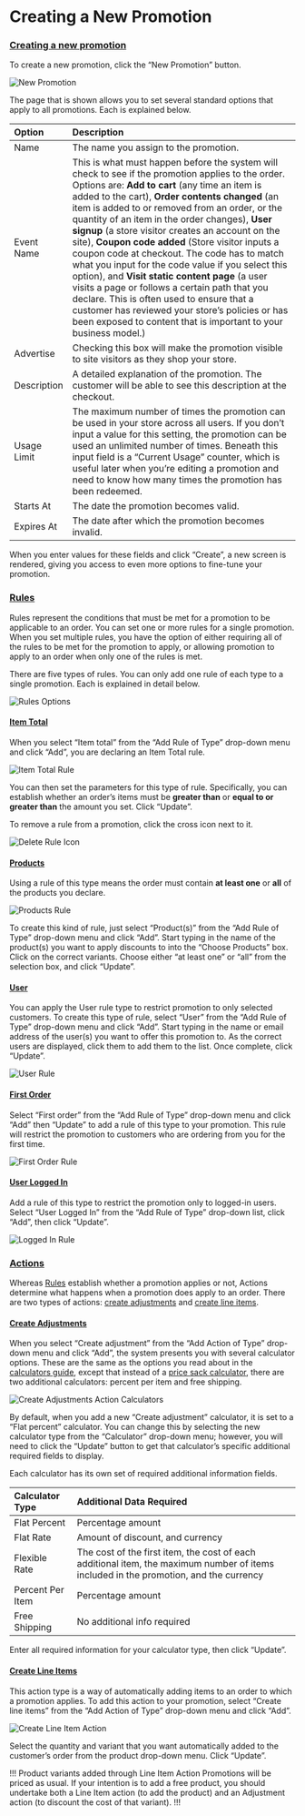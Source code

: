 # Creating a New Promotion

### [Creating a new promotion](creating-a-new-promotion.md#creating-a-new-promotion)

To create a new promotion, click the “New Promotion” button.

![New Promotion](https://guides.spreecommerce.org/static/e7df21ebc62f1705ddf9036d8b2339a1/03ffe/new_promotion.jpg)

The page that is shown allows you to set several standard options that apply to all promotions. Each is explained below.

| Option | Description |
| :--- | :--- |
| Name | The name you assign to the promotion. |
| Event Name | This is what must happen before the system will check to see if the promotion applies to the order. Options are: **Add to cart** \(any time an item is added to the cart\), **Order contents changed** \(an item is added to or removed from an order, or the quantity of an item in the order changes\), **User signup** \(a store visitor creates an account on the site\), **Coupon code added** \(Store visitor inputs a coupon code at checkout. The code has to match what you input for the code value if you select this option\), and **Visit static content page** \(a user visits a page or follows a certain path that you declare. This is often used to ensure that a customer has reviewed your store’s policies or has been exposed to content that is important to your business model.\) |
| Advertise | Checking this box will make the promotion visible to site visitors as they shop your store. |
| Description | A detailed explanation of the promotion. The customer will be able to see this description at the checkout. |
| Usage Limit | The maximum number of times the promotion can be used in your store across all users. If you don’t input a value for this setting, the promotion can be used an unlimited number of times. Beneath this input field is a “Current Usage” counter, which is useful later when you’re editing a promotion and need to know how many times the promotion has been redeemed. |
| Starts At | The date the promotion becomes valid. |
| Expires At | The date after which the promotion becomes invalid. |

When you enter values for these fields and click “Create”, a new screen is rendered, giving you access to even more options to fine-tune your promotion.

### [Rules](creating-a-new-promotion.md#rules) <a id="rules"></a>

Rules represent the conditions that must be met for a promotion to be applicable to an order. You can set one or more rules for a single promotion. When you set multiple rules, you have the option of either requiring all of the rules to be met for the promotion to apply, or allowing promotion to apply to an order when only one of the rules is met.

There are five types of rules. You can only add one rule of each type to a single promotion. Each is explained in detail below.

![Rules Options](https://guides.spreecommerce.org/static/5960e472e08563296a3ecf9e5909956d/f89ac/rules_options.jpg)

#### [Item Total](creating-a-new-promotion.md#item-total) <a id="item-total"></a>

When you select “Item total” from the “Add Rule of Type” drop-down menu and click “Add”, you are declaring an Item Total rule.

![Item Total Rule](https://guides.spreecommerce.org/static/728eee08419d6713bf8fd4cbaa81f7f4/074ac/item_total_rule.jpg)

You can then set the parameters for this type of rule. Specifically, you can establish whether an order’s items must be **greater than** or **equal to or greater than** the amount you set. Click “Update”.

To remove a rule from a promotion, click the cross icon next to it.

![Delete Rule Icon](https://guides.spreecommerce.org/static/6ac00e7c3674cb25b0095cc790c9dabb/a2957/delete_rule_icon.jpg)

#### [Products](creating-a-new-promotion.md#products) <a id="products"></a>

Using a rule of this type means the order must contain **at least one** or **all** of the products you declare.

![Products Rule](https://guides.spreecommerce.org/static/cd6e3d77bdc378237f728670265f970e/dcdd0/products_rule.jpg)

To create this kind of rule, just select “Product\(s\)” from the “Add Rule of Type” drop-down menu and click “Add”. Start typing in the name of the product\(s\) you want to apply discounts to into the “Choose Products” box. Click on the correct variants. Choose either “at least one” or “all” from the selection box, and click “Update”.

#### [User](creating-a-new-promotion.md#user) <a id="user"></a>

You can apply the User rule type to restrict promotion to only selected customers. To create this type of rule, select “User” from the “Add Rule of Type” drop-down menu and click “Add”. Start typing in the name or email address of the user\(s\) you want to offer this promotion to. As the correct users are displayed, click them to add them to the list. Once complete, click “Update”.

![User Rule](https://guides.spreecommerce.org/static/88ef53b6e9a481e65d32b57a00a9d4a1/282c4/user_rule.jpg)

#### [First Order](creating-a-new-promotion.md#first-order) <a id="first-order"></a>

Select “First order” from the “Add Rule of Type” drop-down menu and click “Add” then “Update” to add a rule of this type to your promotion. This rule will restrict the promotion to customers who are ordering from you for the first time.

![First Order Rule](https://guides.spreecommerce.org/static/a7c1283c1d1e0878837a8c6f45603ad4/40619/first_order_rule.jpg)

#### [User Logged In](creating-a-new-promotion.md#user-logged-in) <a id="user-logged-in"></a>

Add a rule of this type to restrict the promotion only to logged-in users. Select “User Logged In” from the “Add Rule of Type” drop-down list, click “Add”, then click “Update”.

![Logged In Rule](https://guides.spreecommerce.org/static/e728d5592db79070f64a2e40860a5e7d/eb520/logged_in_rule.jpg)

### [Actions](creating-a-new-promotion.md#actions) <a id="actions"></a>

Whereas [Rules](https://guides.spreecommerce.org/user/promotions/creating_promotions.html#rules) establish whether a promotion applies or not, Actions determine what happens when a promotion does apply to an order. There are two types of actions: [create adjustments](creating-a-new-promotion.md#create-adjustments) and [create line items](creating-a-new-promotion.md#create-line-items).

#### [Create Adjustments](creating-a-new-promotion.md#create-adjustments) <a id="create-adjustments"></a>

When you select “Create adjustment” from the “Add Action of Type” drop-down menu and click “Add”, the system presents you with several calculator options. These are the same as the options you read about in the [calculators guide](../shipments/calculators.md), except that instead of a [price sack calculator](../shipments/calculators.md#price-sack), there are two additional calculators: percent per item and free shipping.

![Create Adjustments Action Calculators](https://guides.spreecommerce.org/static/4348c86f4dc2fd1c1f04908f9c6fb1ed/40619/create_adjustment.jpg)

By default, when you add a new “Create adjustment” calculator, it is set to a “Flat percent” calculator. You can change this by selecting the new calculator type from the “Calculator” drop-down menu; however, you will need to click the “Update” button to get that calculator’s specific additional required fields to display.

Each calculator has its own set of required additional information fields.

| Calculator Type | Additional Data Required |
| :--- | :--- |
| Flat Percent | Percentage amount |
| Flat Rate | Amount of discount, and currency |
| Flexible Rate | The cost of the first item, the cost of each additional item, the maximum number of items included in the promotion, and the currency |
| Percent Per Item | Percentage amount |
| Free Shipping | No additional info required |

Enter all required information for your calculator type, then click “Update”.

#### [Create Line Items](creating-a-new-promotion.md#create-line-items) <a id="create-line-items"></a>

This action type is a way of automatically adding items to an order to which a promotion applies. To add this action to your promotion, select “Create line items” from the “Add Action of Type” drop-down menu and click “Add”.

![Create Line Item Action](https://guides.spreecommerce.org/static/c12123290535862112fa750414987b24/8144e/create_line_item.jpg)

Select the quantity and variant that you want automatically added to the customer’s order from the product drop-down menu. Click “Update”.

!!! Product variants added through Line Item Action Promotions will be priced as usual. If your intention is to add a free product, you should undertake both a Line Item action \(to add the product\) and an Adjustment action \(to discount the cost of that variant\). !!!

